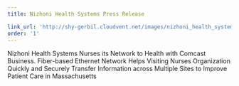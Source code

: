 ```yaml
---
title: Nizhoni Health Systems Press Release

link_url: 'http://shy-gerbil.cloudvent.net/images/nizhoni_health_systems.pdf'
order: '1'
---
```



Nizhoni Health Systems Nurses its Network to Health with Comcast Business. Fiber-based Ethernet Network Helps Visiting Nurses Organization Quickly and Securely Transfer Information across Multiple Sites to Improve Patient Care in Massachusetts